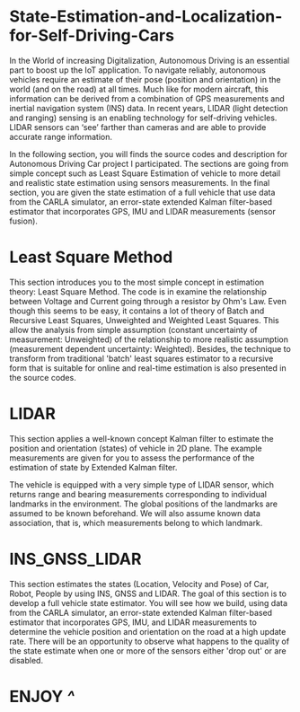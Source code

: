 # State-Estimation-and-Localization-for-Self-Driving-Cars
In the World of increasing Digitalization, Autonomous Driving is an essential part to boost up the IoT application. To navigate reliably, autonomous vehicles require an estimate of their pose (position and orientation) in the world (and on the road) at all times. Much like for modern aircraft, this information can be derived from a combination of GPS measurements and inertial navigation system (INS) data. In recent years, LIDAR (light detection and ranging) sensing is an enabling technology for self-driving vehicles. LIDAR sensors can ‘see’ farther than cameras and are able to provide accurate range information. 

In the following section, you will finds the source codes and description for Autonomous Driving Car project I participated. The sections are going from simple concept such as Least Square Estimation of vehicle to more detail and realistic state estimation using sensors measurements. In the final section, you are given the state estimation of a full vehicle that use data from the CARLA simulator, an error-state extended Kalman filter-based estimator that incorporates GPS, IMU and LIDAR measurements (sensor fusion).

# Least Square Method
This section introduces you to the most simple concept in estimation theory: Least Square Method. The code is in examine the relationship between Voltage and Current going through a resistor by Ohm's Law. Even though this seems to be easy, it contains a lot of theory of Batch and Recursive Least Squares, Unweighted and Weighted Least Squares. This allow the analysis from simple assumption (constant uncertainty of measurement: Unweighted) of the relationship to more realistic assumption (measurement dependent uncertainty: Weighted). Besides, the technique to transform from traditional 'batch' least squares estimator to a recursive form that is suitable for online and real-time estimation is also presented in the source codes.

# LIDAR
This section applies a well-known concept Kalman filter to estimate the position and orientation (states) of vehicle in 2D plane. The example measurements are given for you to assess the performance of the estimation of state by Extended Kalman filter.

The vehicle is equipped with a very simple type of LIDAR sensor, which returns range and bearing measurements corresponding to individual landmarks in the environment. The global positions of the landmarks are assumed to be known beforehand. We will also assume known data association, that is, which measurements belong to which landmark.

# INS_GNSS_LIDAR
This section estimates the states (Location, Velocity and Pose) of Car, Robot, People by using INS, GNSS and LIDAR. The goal of this section is to develop a full vehicle state estimator. You will see how we build, using data from the CARLA simulator, an error-state extended Kalman filter-based estimator that incorporates GPS, IMU, and LIDAR measurements to determine the vehicle position and orientation on the road at a high update rate. There will be an opportunity to observe what happens to the quality of the state estimate when one or more of the sensors either 'drop out' or are disabled.

# ENJOY _^_
